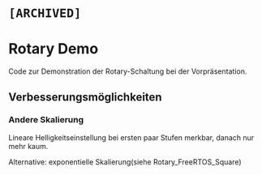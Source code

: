 # `[ARCHIVED]`
# Rotary Demo

Code zur Demonstration der Rotary-Schaltung bei der Vorpräsentation.


## Verbesserungsmöglichkeiten
### Andere Skalierung
Lineare Helligkeitseinstellung bei ersten paar Stufen merkbar, danach nur mehr kaum.

Alternative: exponentielle Skalierung(siehe Rotary_FreeRTOS_Square)
